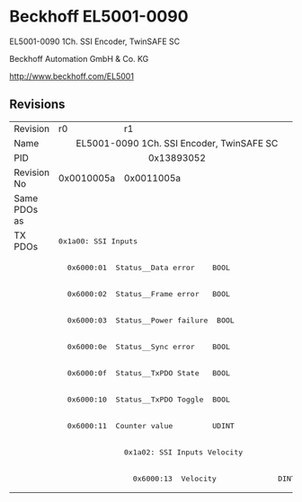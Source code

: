 # Beckhoff EL5001-0090

EL5001-0090 1Ch. SSI Encoder, TwinSAFE SC

Beckhoff Automation GmbH & Co. KG

http://www.beckhoff.com/EL5001

## Revisions
<table>
<tr >
<td>Revision</td>
<td><div class="foo">r0</div></td>
<td><div class="foo">r1</div></td>
</tr>
<tr >
<td>Name</td>
<td colspan=2 align="center"><div class="foo">EL5001-0090 1Ch. SSI Encoder, TwinSAFE SC</div></td>
</tr>
<tr >
<td>PID</td>
<td colspan=2 align="center"><div class="foo">0x13893052</div></td>
</tr>
<tr >
<td>Revision No</td>
<td><div class="foo">0x0010005a</div></td>
<td><div class="foo">0x0011005a</div></td>
</tr>
<tr >
<td>Same PDOs as</td>
<td colspan=2 align="center"><div class="foo"></div></td>
</tr>
<tr class="txpdo pdosection">
<td rowspan=10 valign=top>TX PDOs</td>
<td colspan=2 align="left"><pre>0x1a00: SSI Inputs</pre></td>
<td></td>
</tr>
<tr class="txpdo">
<td colspan=2 align="left"><pre>  0x6000:01  Status__Data error    BOOL</pre></td>
</tr>
<tr class="txpdo">
<td colspan=2 align="left"><pre>  0x6000:02  Status__Frame error   BOOL</pre></td>
</tr>
<tr class="txpdo">
<td colspan=2 align="left"><pre>  0x6000:03  Status__Power failure  BOOL</pre></td>
</tr>
<tr class="txpdo">
<td colspan=2 align="left"><pre>  0x6000:0e  Status__Sync error    BOOL</pre></td>
</tr>
<tr class="txpdo">
<td colspan=2 align="left"><pre>  0x6000:0f  Status__TxPDO State   BOOL</pre></td>
</tr>
<tr class="txpdo">
<td colspan=2 align="left"><pre>  0x6000:10  Status__TxPDO Toggle  BOOL</pre></td>
</tr>
<tr class="txpdo">
<td colspan=2 align="left"><pre>  0x6000:11  Counter value         UDINT</pre></td>
</tr>
<tr class="txpdo pdosection">
<td></td>
<td><pre>0x1a02: SSI Inputs Velocity</pre></td>
</tr>
<tr class="txpdo">
<td></td>
<td><pre>  0x6000:13  Velocity              DINT</pre></td>
</tr>
</table>
